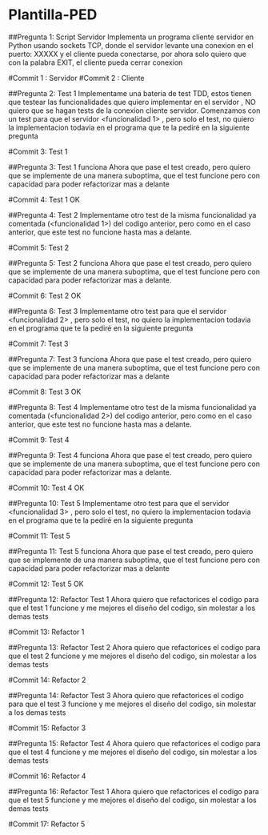 # Plantilla-PED

##Pregunta 1: Script Servidor
Implementa un programa cliente servidor en Python usando sockets TCP, donde el servidor levante una conexion en el puerto: XXXXX y el cliente pueda conectarse, por ahora solo quiero que con la palabra EXIT, el cliente pueda cerrar conexion

#Commit 1 : Servidor
#Commit 2 : Cliente

##Pregunta 2: Test 1
Implementame una bateria de test TDD, estos tienen que testear las funcionalidades que quiero implementar en el servidor , NO quiero que se hagan tests de la conexion cliente servidor. Comenzamos con un test para que el servidor <funcionalidad 1> , pero solo el test, no quiero la implementacion todavia en el programa que te la pediré en la siguiente pregunta

#Commit 3: Test 1 

##Pregunta 3: Test 1 funciona
Ahora que pase el test creado, pero quiero que se implemente de una manera suboptima, que el test funcione pero con capacidad para poder refactorizar mas a delante

#Commit 4: Test 1 OK

##Pregunta 4: Test 2 
Implementame otro test de la misma funcionalidad ya comentada (<funcionalidad 1>) del codigo anterior, pero como en el caso anterior, que este test no funcione hasta mas a delante.

#Commit 5: Test 2

##Pregunta 5: Test 2 funciona
Ahora que pase el test creado, pero quiero que se implemente de una manera suboptima, que el test funcione pero con capacidad para poder refactorizar mas a delante.

#Commit 6: Test 2 OK

##Pregunta 6: Test 3 
Implementame otro test para que el servidor <funcionalidad 2> , pero solo el test, no quiero la implementacion todavia en el programa que te la pediré en la siguiente pregunta

#Commit 7: Test 3

##Pregunta 7: Test 3 funciona
Ahora que pase el test creado, pero quiero que se implemente de una manera suboptima, que el test funcione pero con capacidad para poder refactorizar mas a delante

#Commit 8: Test 3 OK

##Pregunta 8: Test 4
Implementame otro test de la misma funcionalidad ya comentada (<funcionalidad 2>) del codigo anterior, pero como en el caso anterior, que este test no funcione hasta mas a delante.

#Commit 9: Test 4

##Pregunta 9: Test 4 funciona
Ahora que pase el test creado, pero quiero que se implemente de una manera suboptima, que el test funcione pero con capacidad para poder refactorizar mas a delante.

#Commit 10: Test 4 OK

##Pregunta 10: Test 5
Implementame otro test para que el servidor <funcionalidad 3> , pero solo el test, no quiero la implementacion todavia en el programa que te la pediré en la siguiente pregunta

#Commit 11: Test 5

##Pregunta 11: Test 5 funciona
Ahora que pase el test creado, pero quiero que se implemente de una manera suboptima, que el test funcione pero con capacidad para poder refactorizar mas a delante

#Commit 12: Test 5 OK

##Pregunta 12: Refactor Test 1
Ahora quiero que refactorices el codigo para que el test 1 funcione y me mejores el diseño del codigo, sin molestar a los demas tests

#Commit 13: Refactor 1

##Pregunta 13: Refactor Test 2
Ahora quiero que refactorices el codigo para que el test 2 funcione y me mejores el diseño del codigo, sin molestar a los demas tests

#Commit 14: Refactor 2

##Pregunta 14: Refactor Test 3
Ahora quiero que refactorices el codigo para que el test 3 funcione y me mejores el diseño del codigo, sin molestar a los demas tests

#Commit 15: Refactor 3

##Pregunta 15: Refactor Test 4
Ahora quiero que refactorices el codigo para que el test 4 funcione y me mejores el diseño del codigo, sin molestar a los demas tests

#Commit 16: Refactor 4

##Pregunta 16: Refactor Test 1
Ahora quiero que refactorices el codigo para que el test 5 funcione y me mejores el diseño del codigo, sin molestar a los demas tests

#Commit 17: Refactor 5







